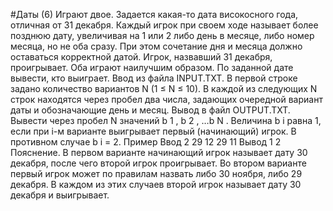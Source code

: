 #Даты (6)
Играют двое. Задается какая-то дата високосного года, отличная от 31 декабря. Каждый игрок
при своем ходе называет более позднюю дату, увеличивая на 1 или 2 либо день в месяце, либо
номер месяца, но не оба сразу. При этом сочетание дня и месяца должно оставаться корректной
датой. Игрок, назвавший 31 декабря, проигрывает. Оба играют наилучшим образом. По заданной
дате вывести, кто выиграет.
Ввод из файла INPUT.TXT. В первой строке задано количество вариантов N (1 ≤ N ≤ 10). В
каждой из следующих N строк находятся через пробел два числа, задающих очередной вариант
даты и обозначающие день и месяц.
Вывод в файл OUTPUT.TXT. Вывести через пробел N значений b 1 , b 2 , …b N . Величина b i равна
1, если при i-м варианте выигрывает первый (начинающий) игрок. В противном случае b i = 2.
Пример
Ввод
2
29 12
29 11
Вывод
1 2
Пояснение. В первом варианте начинающий игрок называет дату 30 декабря, после чего
второй игрок проигрывает. Во втором варианте первый игрок может по правилам назвать либо 30
ноября, либо 29 декабря. В каждом из этих случаев второй игрок называет дату 30 декабря и
выигрывает.